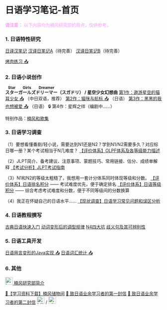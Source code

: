 # 日语学习笔记-首页

<font color=#ff99ff>**请注意：**
以下内容均为楠风研究部的观点，仅供参考。</font>

### 1. 日语特性研究
[日译汉笔记](https://notes.sjtu.edu.cn/s/RE3pY-35o)
[汉译日笔记A](https://notes.sjtu.edu.cn/s/wgoR274Ub)（待完善）
[汉译日笔记B](https://notes.sjtu.edu.cn/s/x8PpZHEpN)（待完善）

[烤肉练习 :outbox_tray:](https://www.bilibili.com/read/readlist/rl919954)

<style>
    rt {
        font-size:12px
    }
</style>

### 2. 日语小说创作
**<ruby>スター<rt>Star</rt></ruby><ruby>ガールズ<rt>Girls</rt></ruby><ruby>ドリーマー<rt>Dreamer</rt></ruby>（スガドリ） / 星空少女幻想曲**
[第1作：遨游星空的猫耳少女 :outbox_tray:](https://www.bilibili.com/read/readlist/rl832841) （中日双语，推荐）
[第2作：猫咪与航标 :outbox_tray:](https://www.bilibili.com/read/readlist/rl856973) （日语）
[第3作：黑黑的我也想被爱 :outbox_tray:](https://www.bilibili.com/read/readlist/rl881762) （日语）
:lock: 第4作：星辉之绊（编剧中……）

特别作品：[楠风和歌集](https://notes.sjtu.edu.cn/s/JDKo7TKdC)


### 3. 日语学习调查

（1）要想看懂番剧/轻小说，需要达到N1还是N2？学到N1/N2需要多久？对应标日哪一册？某个考试相当于N几难度？
[【评价体系】OLPF体系及各等级能力描述](https://notes.sjtu.edu.cn/s/_t8ClOr7b)

（2）JLPT简介、备考建议、注意事项、蒙题技巧、常用链接、估分、成绩单解释
[【考试分析】JLPT考试指南](https://notes.sjtu.edu.cn/s/xifK7Qhni)

（3）N1和N2的等级太粗糙了，我想用一套计分体系同时体现等级和分数。
[【评价体系】日语排名积分](https://notes.sjtu.edu.cn/s/maz3LIRs7) —— 考试难度优先，便于确定排名
[【评价体系】日语等级积分](https://notes.sjtu.edu.cn/s/XgV1t4KBJ) —— 综合考虑考试难度和分数，便于不同等级间的分数换算

（4）我正在怀疑自己的日语水平……
[【现状调查】日语学习常见问题和误区分析](https://notes.sjtu.edu.cn/s/KHlNfg9Sw)


### 4. 日语教程撰写
[古典日语快速入门](https://notes.sjtu.edu.cn/s/smNtgxGPQ)
[动词变形后的调型规律](https://notes.sjtu.edu.cn/s/LT8vCddsk)
[N4四大坑](https://notes.sjtu.edu.cn/s/DGayJKAWy)
[歧义句及其可辨别性](https://notes.sjtu.edu.cn/s/i2yYTL4z8)

### 5. 日语工具开发
[日语用言变形的Java实现 :outbox_tray:](https://www.bilibili.com/read/readlist/rl876020)
[日语词汇统计 :outbox_tray:](https://www.bilibili.com/read/readlist/rl929249)

### 6. 其他
<a href="https://notes.sjtu.edu.cn/s/79qiYbtis">
 <img src="https://notes.sjtu.edu.cn/uploads/upload_229d89e80256c231d57ddff4886844b2.png" alt="krc" width="24"/> 楠风研究部简介
</a>

[:paperclip:【学习资料下载】楠风储物间](https://notes.sjtu.edu.cn/s/T9I2Vv7Zh)
[:incoming_envelope: 致日语业余学习者的第一封信](https://notes.sjtu.edu.cn/s/qsW46usuN)
[:incoming_envelope: 致日语业余学习者的第二封信](https://notes.sjtu.edu.cn/s/pa9IRcszQ)
<a href="https://space.bilibili.com/3546632117291336"><img src="https://notes.sjtu.edu.cn/uploads/upload_652ed90d15c35fe87c7f0b2f2c17f455.png" alt="bilibili" width="24"/></a> / <a href="https://github.com/kusukaze"><img src="https://notes.sjtu.edu.cn/uploads/upload_475adc9228700716bfb367616dfa5a61.png" alt="github" width="24"/></a>
<!-- 注释内容 

-->
